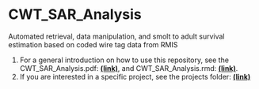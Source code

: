 # CWT_SAR_Analysis
Automated retrieval, data manipulation, and smolt to adult survival estimation based on coded wire tag data from RMIS
1. For a general introduction on how to use this repository, see the CWT_SAR_Analysis.pdf: [**(link)**](https://github.com/tbuehrens/CWT_SAR_Analysis/blob/main/CWT_SAR_Analysis.pdf), and CWT_SAR_Analysis.rmd: [**(link)**](https://github.com/tbuehrens/CWT_SAR_Analysis/blob/main/CWT_SAR_Analysis.rmd).
2. If you are interested in a specific project, see the projects folder: [**(link)**](https://github.com/tbuehrens/CWT_SAR_Analysis/tree/main/projects)
